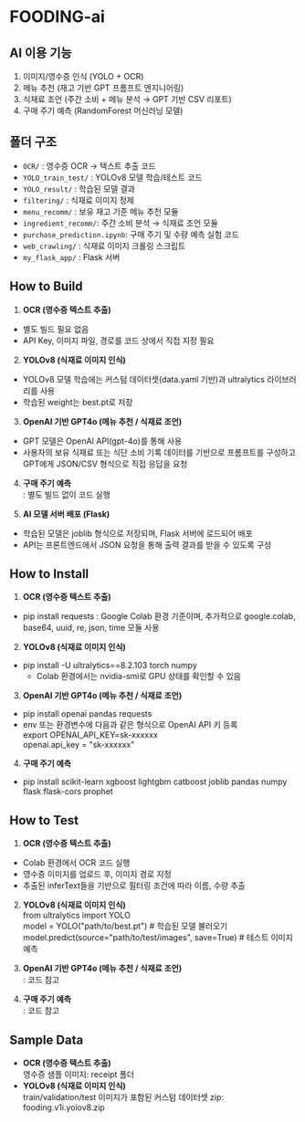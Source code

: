 # FOODING-ai

## AI 이용 기능
1. 이미지/영수증 인식 (YOLO + OCR)
2. 메뉴 추천 (재고 기반 GPT 프롬프트 엔지니어링)
3. 식재료 조언 (주간 소비 + 메뉴 분석 → GPT 기반 CSV 리포트)
4. 구매 주기 예측 (RandomForest 머신러닝 모델)

## 폴더 구조
- `OCR/`              : 영수증 OCR → 텍스트 추출 코드  
- `YOLO_train_test/`  : YOLOv8 모델 학습/테스트 코드  
- `YOLO_result/`      : 학습된 모델 결과 
- `filtering/`        : 식재료 이미지 정제  
- `menu_recomm/`      : 보유 재고 기준 메뉴 추천 모듈  
- `ingredient_recomm/`: 주간 소비 분석 → 식재료 조언 모듈  
- `purchase_prediction.ipynb`: 구매 주기 및 수량 예측 실험 코드
- `web_crawling/`     : 식재료 이미지 크롤링 스크립트  
- `my_flask_app/`     : Flask 서버  

## How to Build
1. **OCR (영수증 텍스트 추출)**
- 별도 빌드 필요 없음
- API Key, 이미지 파일, 경로를 코드 상에서 직접 지정 필요

2. **YOLOv8 (식재료 이미지 인식)**
- YOLOv8 모델 학습에는 커스텀 데이터셋(data.yaml 기반)과 ultralytics 라이브러리를 사용
- 학습된 weight는 best.pt로 저장

3. **OpenAI 기반 GPT4o (메뉴 추천 / 식재료 조언)**
- GPT 모델은 OpenAI API(gpt-4o)를 통해 사용
- 사용자의 보유 식재료 또는 식단 소비 기록 데이터를 기반으로 프롬프트를 구성하고 GPT에게 JSON/CSV 형식으로 직접 응답을 요청

4. **구매 주기 예측**
<br>: 별도 빌드 없이 코드 실행

5. **AI 모델 서버 배포 (Flask)**
- 학습된 모델은 joblib 형식으로 저장되며, Flask 서버에 로드되어 배포
- API는 프론트엔드에서 JSON 요청을 통해 출력 결과를 받을 수 있도록 구성

## How to Install
1. **OCR (영수증 텍스트 추출)**
- pip install requests
   : Google Colab 환경 기준이며, 추가적으로 google.colab, base64, uuid, re, json, time 모듈 사용

2. **YOLOv8 (식재료 이미지 인식)**
- pip install -U ultralytics==8.2.103 torch numpy
   + Colab 환경에서는 nvidia-smi로 GPU 상태를 확인할 수 있음

3. **OpenAI 기반 GPT4o (메뉴 추천 / 식재료 조언)**
- pip install openai pandas requests
- env 또는 환경변수에 다음과 같은 형식으로 OpenAI API 키 등록
  <br>export OPENAI_API_KEY=sk-xxxxxx
  <br>openai.api_key = "sk-xxxxxx"

4. **구매 주기 예측**
- pip install scikit-learn xgboost lightgbm catboost joblib pandas numpy flask flask-cors prophet

## How to Test
1. **OCR (영수증 텍스트 추출)**
- Colab 환경에서 OCR 코드 실행
- 영수증 이미지를 업로드 후, 이미지 경로 지정
- 추출된 inferText들을 기반으로 필터링 조건에 따라 이름, 수량 추출

2. **YOLOv8 (식재료 이미지 인식)**
  <br>from ultralytics import YOLO
  <br>model = YOLO("path/to/best.pt")  # 학습된 모델 불러오기
  <br>model.predict(source="path/to/test/images", save=True) # 테스트 이미지 예측

3. **OpenAI 기반 GPT4o (메뉴 추천 / 식재료 조언)**
<br>: 코드 참고

4. **구매 주기 예측**
<br>: 코드 참고

## Sample Data
- **OCR (영수증 텍스트 추출)**
  <br>영수증 샘플 이미지: receipt 폴더
- **YOLOv8 (식재료 이미지 인식)**
  <br>train/validation/test 이미지가 포함된 커스텀 데이터셋 zip: fooding.v1i.yolov8.zip
